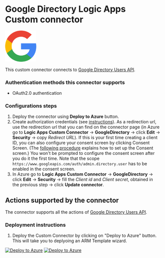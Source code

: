 # Google Directory Logic Apps Custom connector

<img src="./google_logo.svg" alt="drawing" width="20%"/><br>

This custom connector connects to [Google Directory Users API](https://developers.google.com/admin-sdk/directory/reference/rest/v1/users).

### Authentication methods this connector supports

*  OAuth2.0 authentication

### Configurations steps
1. Deploy the connector using **Deploy to Azure** button.
2. Create authorization credentials (see [instructions](https://developers.google.com/identity/protocols/oauth2/web-server#creatingcred)). As a redirection url, use the redirection url that you can find on the connector page (in Azure go to **Logic Apps Custom Connector** -> **GoogleDirectory** -> click **Edit** -> **Security** -> copy *Redirect URL*). If this is your first time creating a client ID, you can also configure your consent screen by clicking Consent Screen. (The [following procedure](https://support.google.com/cloud/answer/6158849?hl=en#userconsent) explains how to set up the Consent screen.) You won't be prompted to configure the consent screen after you do it the first time. Note that the scope `https://www.googleapis.com/auth/admin.directory.user` has to be enabled in the consent screen.
3. In Azure go to **Logic Apps Custom Connector** -> **GoogleDirectory** -> click **Edit** -> **Security** -> fill the *Client id* and *Client secret*, obtained in the previous step -> click **Update connector**.




## Actions supported by the connector

The connector supports all the actions of [Google Directory Users API](https://developers.google.com/admin-sdk/directory/reference/rest/v1/users).



### Deployment instructions 
1. Deploy the Custom Connector by clicking on "Deploy to Azure" button. This will take you to deplyoing an ARM Template wizard.

[![Deploy to Azure](https://aka.ms/deploytoazurebutton)](https://portal.azure.com/#create/Microsoft.Template/uri/https%3A%2F%2Fraw.githubusercontent.com%2FAzure%2FAzure-Sentinel%2Fmaster%2FSolutions%2FGoogleDirectoryIAM%2FPlaybooks%2FGoogleDirectoryAPIConnector%2Fazuredeploy.json) [![Deploy to Azure](https://aka.ms/deploytoazuregovbutton)](https://portal.azure.us/#create/Microsoft.Template/uri/https%3A%2F%2Fraw.githubusercontent.com%2FAzure%2FAzure-Sentinel%2Fmaster%2FSolutions%2FGoogleDirectory%2FPlaybooks%2FGoogleDirectoryAPIConnector%2Fazuredeploy.json)
